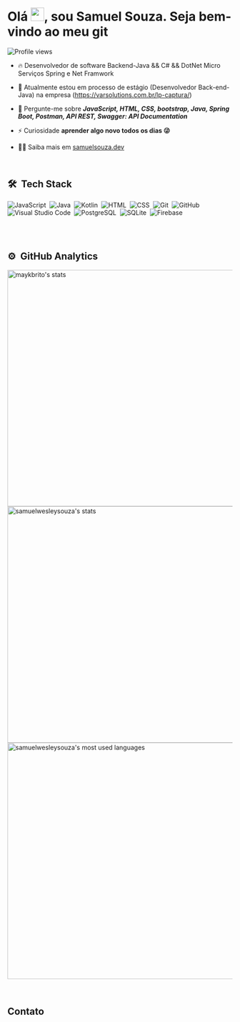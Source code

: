 <h1 align="left">Olá <img src="https://raw.githubusercontent.com/kaueMarques/kaueMarques/master/hi.gif" height="30px">, sou Samuel Souza. Seja bem-vindo ao meu git</h1>
<p align="left"> <img src="https://komarev.com/ghpvc/?username=maykbrito&color=yellow" alt="Profile views" /> </p>

- 🔥 Desenvolvedor de software
Backend-Java && C# && DotNet 
Micro Serviços Spring e Net Framwork

- 🔭 Atualmente estou em processo de estágio (Desenvolvedor Back-end-Java) na empresa (https://varsolutions.com.br/lp-captura/)
- 💬 Pergunte-me sobre ***JavaScript, HTML, CSS, bootstrap, Java, Spring Boot, Postman, API REST, Swagger: API Documentation***
- ⚡ Curiosidade **aprender algo novo todos os dias 😜**
- 👨‍💻 Saiba mais em [samuelsouza.dev](https://samuelwesleysouza.github.io/Portfolio/)
<br>

## 🛠 &nbsp;Tech Stack
![JavaScript](https://img.shields.io/badge/-JavaScript-05122A?style=flat&logo=javascript)&nbsp;
![Java](https://img.shields.io/badge/-Java-05122A?style=flat&logo=java)&nbsp;
![Kotlin](https://img.shields.io/badge/-Kotlin-05122A?style=flat&logo=kotlin)&nbsp;
![HTML](https://img.shields.io/badge/-HTML-05122A?style=flat&logo=HTML5)&nbsp;
![CSS](https://img.shields.io/badge/-CSS-05122A?style=flat&logo=CSS3&logoColor=1572B6)&nbsp;
![Git](https://img.shields.io/badge/-Git-05122A?style=flat&logo=git)&nbsp;
![GitHub](https://img.shields.io/badge/-GitHub-05122A?style=flat&logo=github)&nbsp;
![Visual Studio Code](https://img.shields.io/badge/-Visual%20Studio%20Code-05122A?style=flat&logo=visual-studio-code&logoColor=007ACC)&nbsp;
![PostgreSQL](https://img.shields.io/badge/-PostgreSQL-05122A?style=flat&logo=postgresql)&nbsp;
![SQLite](https://img.shields.io/badge/-SQLite-05122A?style=flat&logo=sqlite)&nbsp;
![Firebase](https://img.shields.io/badge/-Firebase-05122A?style=flat&logo=firebase)&nbsp;

<br><br>

## ⚙️ &nbsp;GitHub Analytics
<p align="left">
<img width="530em" src="https://github-readme-stats.vercel.app/api?username=samuelwesleysouza&show_icons=true&theme=vision-friendly-dark" alt="maykbrito's stats"/>
<img width="530em" src="https://github-readme-stats.vercel.app/api/top-langs/?username=samuelwesleysouza&layout=compact&theme=vision- 
  <img width="530em" src="https://github-readme-stats.vercel.app/api?username=samuelwesleysouza&show_icons=true&theme=vision-friendly-dark" alt="samuelwesleysouza's stats"/>
  <img width="530em" src="https://github-readme-stats.vercel.app/api/top-langs/?username=samuelwesleysouza&layout=compact&theme=vision-friendly-dark&langs_count=6&hide=html,css,javascript" alt="samuelwesleysouza's most used languages"/>
</p>
<br>

## Contato

<p align="left" style="background:yellow">
<a href="https://www.linkedin.com/in/samuel-souza-423903219
